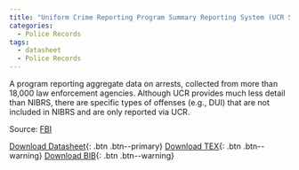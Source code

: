 ```yaml
---
title: "Uniform Crime Reporting Program Summary Reporting System (UCR SRS)"
categories:
  - Police Records
tags:
  - datasheet
  - Police Records
---
```


A program reporting aggregate data on arrests, collected from more than 18,000 law enforcement agencies. Although UCR provides much less detail than NIBRS, there are specific types of offenses (e.g., DUI) that are not included in NIBRS and are only reported via UCR.

Source: [FBI](https://www.fbi.gov/services/cjis/ucr)

[Download Datasheet](/assets/Datasheets/UCR_SRS.pdf){: .btn .btn--primary}
[Download TEX](/assets/Datasheets_Source/srs_datasheet.tex){: .btn .btn--warning}
[Download BIB](/assets/Datasheets_Source/srs.bib){: .btn .btn--warning}
